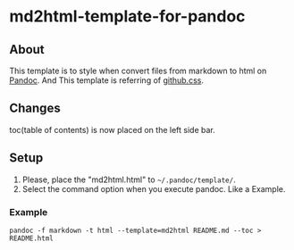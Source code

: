 # md2html-template-for-pandoc

## About

This template is to style when convert files from markdown to html on [Pandoc](http://pandoc.org/index.html).
And This template is referring of [github.css](https://gist.github.com/andyferra/2554919).

## Changes

toc(table of contents) is now placed on the left side bar.

## Setup

1. Please, place the "md2html.html" to `~/.pandoc/template/`.
2. Select the command option when you execute pandoc. Like a Example.

### Example

```
pandoc -f markdown -t html --template=md2html README.md --toc > README.html
```
